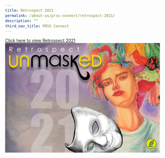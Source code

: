 ```yaml
---
title: Retrospect 2021
permalink: /about-us/prss-connect/retrospect-2021/
description: ""
third_nav_title: PRSS Connect
---
```

[Click here to view Retrospect 2021](https://go.gov.sg/prss-retrospect2021)
![](/images/Proposal%2010e%20as%20at%20110122%20Cover%20Design.jpeg)

